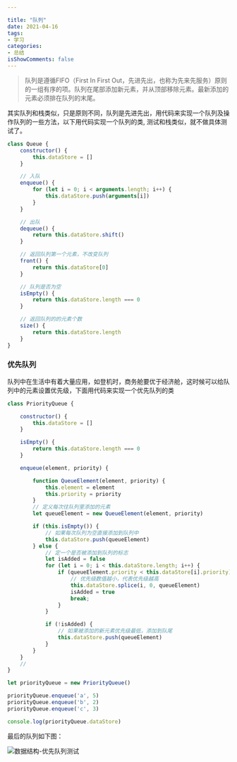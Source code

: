 ```yaml
---

title: "队列"
date: 2021-04-16
tags:
- 学习
categories:
- 总结
isShowComments: false
---
```


<Boxx/>


>队列是遵循FIFO（First In First Out，先进先出，也称为先来先服务）原则的一组有序的项。队列在尾部添加新元素，并从顶部移除元素。最新添加的元素必须排在队列的末尾。

其实队列和栈类似，只是原则不同，队列是先进先出，用代码来实现一个队列及操作队列的一些方法，以下用代码实现一个队列的类, 测试和栈类似，就不做具体测试了。

```js
class Queue {
    constructor() {
        this.dataStore = []
    }

    // 入队
    enqueue() {
        for (let i = 0; i < arguments.length; i++) {
            this.dataStore.push(arguments[i])
        }
    }

    // 出队
    dequeue() {
        return this.dataStore.shift()
    }

    // 返回队列第一个元素，不改变队列
    front() {
        return this.dataStore[0]
    }

    // 队列是否为空
    isEmpty() {
        return this.dataStore.length === 0
    }

    // 返回队列的的元素个数
    size() {
        return this.dataStore.length
    }
}
```

### 优先队列

队列中在生活中有着大量应用，如登机时，商务舱要优于经济舱，这时候可以给队列中的元素设置优先级，下面用代码来实现一个优先队列的类

```js
class PriorityQueue {

    constructor() {
        this.dataStore = []
    }

    isEmpty() {
        return this.dataStore.length === 0
    }

    enqueue(element, priority) {

        function QueueElement(element, priority) {
            this.element = element
            this.priority = priority
        }
        // 定义每次往队列里添加的元素
        let queueElement = new QueueElement(element, priority)

        if (this.isEmpty()) {
            // 如果每次队列为空直接添加到队列中
            this.dataStore.push(queueElement)
        } else {
            // 定一个是否被添加到队列的标志
            let isAdded = false
            for (let i = 0; i < this.dataStore.length; i++) {
                if (queueElement.priority < this.dataStore[i].priority) {
                    // 优先级数值越小，代表优先级越高
                    this.dataStore.splice(i, 0, queueElement)
                    isAdded = true
                    break;
                }
            }

            if (!isAdded) {
                // 如果被添加的新元素优先级最低，添加到队尾
                this.dataStore.push(queueElement)
            }
        }
    }
    //
}

let priorityQueue = new PriorityQueue()

priorityQueue.enqueue('a', 5)
priorityQueue.enqueue('b', 2)
priorityQueue.enqueue('c', 3)

console.log(priorityQueue.dataStore)
```
最后的队列如下图：

![数据结构-优先队列测试](http://qiniu.sunzhaoye.com/%E6%95%B0%E6%8D%AE%E7%BB%93%E6%9E%84-%E4%BC%98%E5%85%88%E9%98%9F%E5%88%97%E6%B5%8B%E8%AF%95.png)
